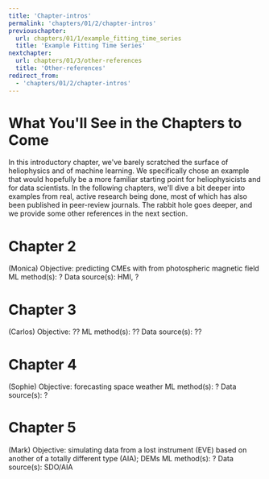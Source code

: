 ```yaml
---
title: 'Chapter-intros'
permalink: 'chapters/01/2/chapter-intros'
previouschapter:
  url: chapters/01/1/example_fitting_time_series
  title: 'Example Fitting Time Series'
nextchapter:
  url: chapters/01/3/other-references
  title: 'Other-references'
redirect_from:
  - 'chapters/01/2/chapter-intros'
---
```

What You'll See in the Chapters to Come
====================

In this introductory chapter, we've barely scratched the surface of heliophysics and of machine learning. We specifically chose an example that would hopefully be a more familiar starting point for heliophysicists and for data scientists. In the following chapters, we'll dive a bit deeper into examples from real, active research being done, most of which has also been published in peer-review journals. The rabbit hole goes deeper, and we provide some other references in the next section. 

# Chapter 2
(Monica)
Objective: predicting CMEs with from photospheric magnetic field
ML method(s): ?
Data source(s): HMI, ?

# Chapter 3
(Carlos)
Objective: ??
ML method(s): ??
Data source(s): ??

# Chapter 4
(Sophie)
Objective: forecasting space weather
ML method(s): ?
Data source(s): ? 

# Chapter 5
(Mark)
Objective: simulating data from a lost instrument (EVE) based on another of a totally different type (AIA); DEMs
ML method(s): ? 
Data source(s): SDO/AIA
